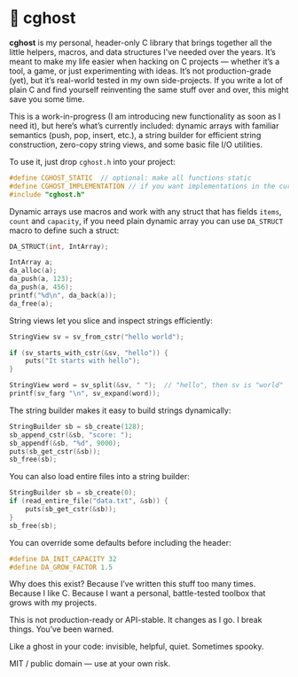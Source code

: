 # 🧿 cghost

**cghost** is my personal, header-only C library that brings together all the little helpers, macros, and data structures I've needed over the years. It’s meant to make my life easier when hacking on C projects — whether it’s a tool, a game, or just experimenting with ideas. It’s not production-grade (yet), but it’s real-world tested in my own side-projects. If you write a lot of plain C and find yourself reinventing the same stuff over and over, this might save you some time.

This is a work-in-progress (I am introducing new functionality as soon as I need it), but here’s what’s currently included: dynamic arrays with familiar semantics (push, pop, insert, etc.), a string builder for efficient string construction, zero-copy string views, and some basic file I/O utilities.

To use it, just drop `cghost.h` into your project:

```c
#define CGHOST_STATIC  // optional: make all functions static
#define CGHOST_IMPLEMENTATION // if you want implementations in the current file
#include "cghost.h"
```

Dynamic arrays use macros and work with any struct that has fields `items`, `count` and `capacity`, if you need plain dynamic array you can use `DA_STRUCT` macro to define such a struct:

```c
DA_STRUCT(int, IntArray);

IntArray a;
da_alloc(a);
da_push(a, 123);
da_push(a, 456);
printf("%d\n", da_back(a));
da_free(a);
```

String views let you slice and inspect strings efficiently:

```c
StringView sv = sv_from_cstr("hello world");

if (sv_starts_with_cstr(&sv, "hello")) {
    puts("It starts with hello");
}

StringView word = sv_split(&sv, " ");  // "hello", then sv is "world"
printf(sv_farg "\n", sv_expand(word));
```

The string builder makes it easy to build strings dynamically:

```c
StringBuilder sb = sb_create(128);
sb_append_cstr(&sb, "score: ");
sb_appendf(&sb, "%d", 9000);
puts(sb_get_cstr(&sb));
sb_free(sb);
```

You can also load entire files into a string builder:

```c
StringBuilder sb = sb_create(0);
if (read_entire_file("data.txt", &sb)) {
    puts(sb_get_cstr(&sb));
}
sb_free(sb);
```

You can override some defaults before including the header:

```c
#define DA_INIT_CAPACITY 32
#define DA_GROW_FACTOR 1.5
```

Why does this exist? Because I’ve written this stuff too many times. Because I like C. Because I want a personal, battle-tested toolbox that grows with my projects.

This is not production-ready or API-stable. It changes as I go. I break things. You’ve been warned.

Like a ghost in your code: invisible, helpful, quiet. Sometimes spooky.

MIT / public domain — use at your own risk.

